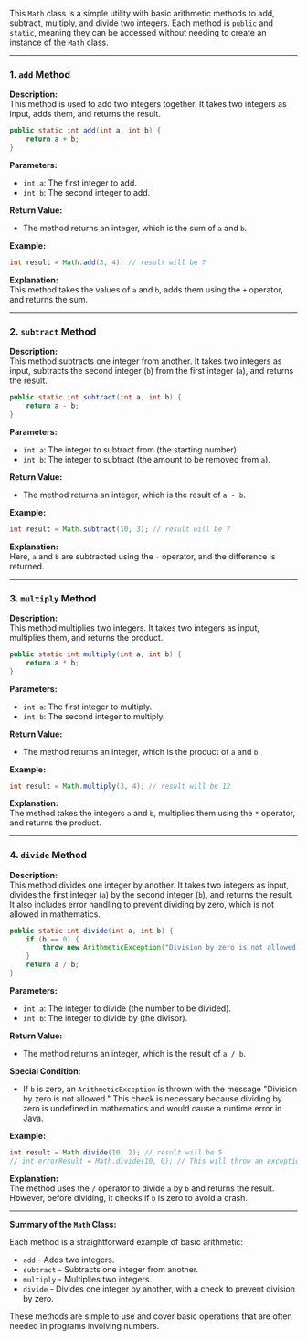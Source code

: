This `Math` class is a simple utility with basic arithmetic methods to add, subtract, multiply, and divide two integers. Each method is `public` and `static`, meaning they can be accessed without needing to create an instance of the `Math` class.

---

### 1. `add` Method

**Description:**  
This method is used to add two integers together. It takes two integers as input, adds them, and returns the result.

```java
public static int add(int a, int b) {
    return a + b;
}
```

**Parameters:**
- `int a`: The first integer to add.
- `int b`: The second integer to add.

**Return Value:**
- The method returns an integer, which is the sum of `a` and `b`.

**Example:**
```java
int result = Math.add(3, 4); // result will be 7
```

**Explanation:**  
This method takes the values of `a` and `b`, adds them using the `+` operator, and returns the sum.

---

### 2. `subtract` Method

**Description:**  
This method subtracts one integer from another. It takes two integers as input, subtracts the second integer (`b`) from the first integer (`a`), and returns the result.

```java
public static int subtract(int a, int b) {
    return a - b;
}
```

**Parameters:**
- `int a`: The integer to subtract from (the starting number).
- `int b`: The integer to subtract (the amount to be removed from `a`).

**Return Value:**
- The method returns an integer, which is the result of `a - b`.

**Example:**
```java
int result = Math.subtract(10, 3); // result will be 7
```

**Explanation:**  
Here, `a` and `b` are subtracted using the `-` operator, and the difference is returned.

---

### 3. `multiply` Method

**Description:**  
This method multiplies two integers. It takes two integers as input, multiplies them, and returns the product.

```java
public static int multiply(int a, int b) {
    return a * b;
}
```

**Parameters:**
- `int a`: The first integer to multiply.
- `int b`: The second integer to multiply.

**Return Value:**
- The method returns an integer, which is the product of `a` and `b`.

**Example:**
```java
int result = Math.multiply(3, 4); // result will be 12
```

**Explanation:**  
The method takes the integers `a` and `b`, multiplies them using the `*` operator, and returns the product.

---

### 4. `divide` Method

**Description:**  
This method divides one integer by another. It takes two integers as input, divides the first integer (`a`) by the second integer (`b`), and returns the result. It also includes error handling to prevent dividing by zero, which is not allowed in mathematics.

```java
public static int divide(int a, int b) {
    if (b == 0) {
        throw new ArithmeticException("Division by zero is not allowed.");
    }
    return a / b;
}
```

**Parameters:**
- `int a`: The integer to divide (the number to be divided).
- `int b`: The integer to divide by (the divisor).

**Return Value:**
- The method returns an integer, which is the result of `a / b`.

**Special Condition:**
- If `b` is zero, an `ArithmeticException` is thrown with the message "Division by zero is not allowed." This check is necessary because dividing by zero is undefined in mathematics and would cause a runtime error in Java.

**Example:**
```java
int result = Math.divide(10, 2); // result will be 5
// int errorResult = Math.divide(10, 0); // This will throw an exception
```

**Explanation:**  
The method uses the `/` operator to divide `a` by `b` and returns the result. However, before dividing, it checks if `b` is zero to avoid a crash.

---

**Summary of the `Math` Class:**

Each method is a straightforward example of basic arithmetic:
- `add` - Adds two integers.
- `subtract` - Subtracts one integer from another.
- `multiply` - Multiplies two integers.
- `divide` - Divides one integer by another, with a check to prevent division by zero.

These methods are simple to use and cover basic operations that are often needed in programs involving numbers.